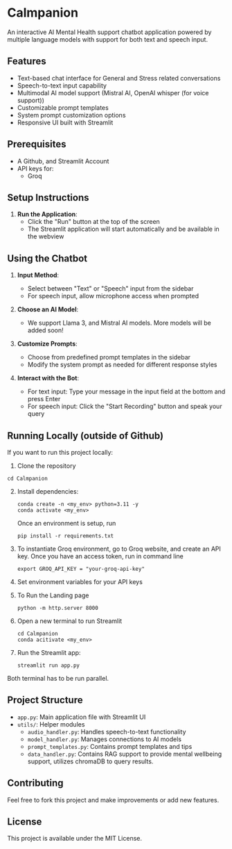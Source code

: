
# Calmpanion

An interactive AI Mental Health support chatbot application powered by multiple language models with support for both text and speech input.

## Features

- Text-based chat interface for General and Stress related conversations
- Speech-to-text input capability
- Multimodal AI model support (Mistral AI, OpenAI whisper (for voice support))
- Customizable prompt templates
- System prompt customization options
- Responsive UI built with Streamlit

## Prerequisites

- A Github, and Streamlit Account
- API keys for:
  - Groq

## Setup Instructions

1. **Run the Application**:
   - Click the "Run" button at the top of the screen
   - The Streamlit application will start automatically and be available in the webview

## Using the Chatbot

1. **Input Method**:
   - Select between "Text" or "Speech" input from the sidebar
   - For speech input, allow microphone access when prompted

2. **Choose an AI Model**:
   - We support Llama 3, and Mistral AI models. More models will be added soon!

3. **Customize Prompts**:
   - Choose from predefined prompt templates in the sidebar
   - Modify the system prompt as needed for different response styles

4. **Interact with the Bot**:
   - For text input: Type your message in the input field at the bottom and press Enter
   - For speech input: Click the "Start Recording" button and speak your query

## Running Locally (outside of Github)

If you want to run this project locally:

1. Clone the repository
  ```
  cd Calmpanion

  ```

2. Install dependencies:

   ```
   conda create -n <my_env> python=3.11 -y
   conda activate <my_env>
   ```
   Once an environment is setup, run
   ```
   pip install -r requirements.txt
   ```
3. To instantiate Groq environment, go to Groq website, and create an API key. Once you have an access token, run in command line

   ```
   export GROQ_API_KEY = "your-groq-api-key"

   ```
4. Set environment variables for your API keys

5. To Run the Landing page 
   ```
   python -m http.server 8000
   
   ```
6. Open a new terminal to run Streamlit
   ```
   cd Calmpanion
   conda acitivate <my_env>

   ```


7. Run the Streamlit app:
   ```
   streamlit run app.py
   
   ```
Both terminal has to be run parallel.

## Project Structure

- `app.py`: Main application file with Streamlit UI
- `utils/`: Helper modules
  - `audio_handler.py`: Handles speech-to-text functionality
  - `model_handler.py`: Manages connections to AI models
  - `prompt_templates.py`: Contains prompt templates and tips
  - `data_handler.py`: Contains RAG support to provide mental wellbeing support, utilizes chromaDB to query results.

## Contributing

Feel free to fork this project and make improvements or add new features.

## License

This project is available under the MIT License.
